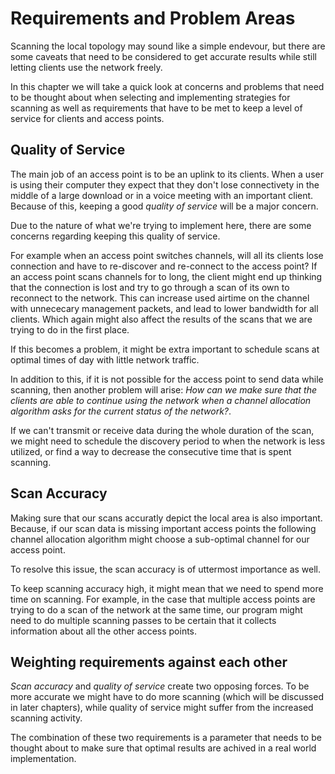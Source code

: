 Requirements and Problem Areas
==============================

Scanning the local topology may sound like a simple endevour, but there are some
caveats that need to be considered to get accurate results while still letting
clients use the network freely.

In this chapter we will take a quick look at concerns and problems that need
to be thought about when selecting and implementing strategies for scanning as
well as requirements that have to be met to keep a level of service for clients
and access points.

Quality of Service 
------------------

The main job of an access point is to be an uplink to its clients. When a user
is using their computer they expect that they don't lose connectivety in the
middle of a large download or in a voice meeting with an important client.
Because of this, keeping a good _quality of service_ will be a major concern.

Due to the nature of what we're trying to implement here, there are some
concerns regarding keeping this quality of service.

For example when an access point switches channels, will all its clients 
lose connection and have to re-discover and re-connect to the access point?
If an access point scans channels for to long, the client might end up thinking
that the connection is lost and try to go through a scan of its own to reconnect
to the network. This can increase used airtime on the channel with unnececary
management packets, and lead to lower bandwidth for all clients. Which again 
might also affect the results of the scans that we are trying to do in the first
place.

If this becomes a problem, it might be extra important to schedule scans
at optimal times of day with little network traffic.

In addition to this, if it is not possible for the access point to send data 
while scanning, then another problem will arise: *How can we make sure that the
clients are able to continue using the network when a channel allocation 
algorithm asks for the current status of the network?*.

If we can't transmit or receive data during the whole duration of the scan, we 
might need to schedule the discovery period to when the network is less utilized, 
or find a way to decrease the consecutive time that is spent scanning.


Scan Accuracy
-------------

Making sure that our scans accuratly depict the local area is also important.
Because, if our scan data is missing important access points the following
channel allocation algorithm might choose a sub-optimal channel for our access point.

To resolve this issue, the scan accuracy is of uttermost importance as well.

To keep scanning accuracy high, it might mean that we need to spend more time on
scanning. For example, in the case that multiple access points are trying to do
a scan of the network at the same time, our program might need to do multiple
scanning passes to be certain that it collects information about all the other
access points.


Weighting requirements against each other
-----------------------------------------

_Scan accuracy_ and _quality of service_ create two opposing forces. To be more
accurate we might have to do more scanning (which will be discussed in later 
chapters), while quality of service might suffer from the increased scanning activity.

The combination of these two requirements is a parameter that needs to be thought
about to make sure that optimal results are achived in a real world implementation.
